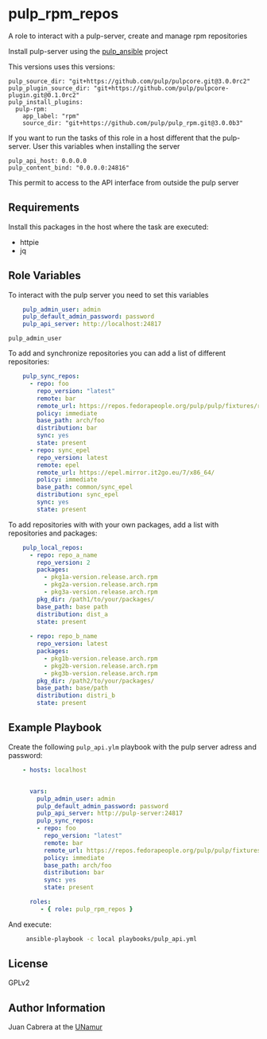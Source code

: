 pulp_rpm_repos
==============

A role to interact with a pulp-server, create and manage rpm repositories

Install pulp-server using the
[pulp_ansible](https://github.com/pulp/pulp_ansible) project

This versions uses this versions:

    pulp_source_dir: "git+https://github.com/pulp/pulpcore.git@3.0.0rc2"
    pulp_plugin_source_dir: "git+https://github.com/pulp/pulpcore-plugin.git@0.1.0rc2"
    pulp_install_plugins:
      pulp-rpm:
        app_label: "rpm"
        source_dir: "git+https://github.com/pulp/pulp_rpm.git@3.0.0b3"

If you want to run the tasks of this role in a host different that the
pulp-server. User this variables when installing the server

    pulp_api_host: 0.0.0.0
    pulp_content_bind: "0.0.0.0:24816"

This permit to access to the API interface from outside the pulp server

Requirements
------------

Install this packages in the host where the task are executed:

  - httpie
  - jq


Role Variables
--------------

To interact with the pulp server you need to set this variables

```yaml
    pulp_admin_user: admin
    pulp_default_admin_password: password
    pulp_api_server: http://localhost:24817
```

`pulp_admin_user`

To add and synchronize repositories you can add a list of different
repositories:

```yaml
    pulp_sync_repos:
      - repo: foo
        repo_version: "latest"
        remote: bar
        remote_url: https://repos.fedorapeople.org/pulp/pulp/fixtures/rpm-unsigned/
        policy: immediate
        base_path: arch/foo
        distribution: bar
        sync: yes
        state: present
      - repo: sync_epel
        repo_version: latest
        remote: epel
        remote_url: https://epel.mirror.it2go.eu/7/x86_64/
        policy: immediate
        base_path: common/sync_epel
        distribution: sync_epel
        sync: yes
        state: present
```

To add repositories with with your own packages, add a list with repositories
and packages:

```yaml
    pulp_local_repos:
      - repo: repo_a_name
        repo_version: 2
        packages:
          - pkg1a-version.release.arch.rpm
          - pkg2a-version.release.arch.rpm
          - pkg3a-version.release.arch.rpm
        pkg_dir: /path1/to/your/packages/
        base_path: base path
        distribution: dist_a
        state: present
    
      - repo: repo_b_name
        repo_version: latest
        packages:
          - pkg1b-version.release.arch.rpm
          - pkg2b-version.release.arch.rpm
          - pkg3b-version.release.arch.rpm
        pkg_dir: /path2/to/your/packages/
        base_path: base/path
        distribution: distri_b
        state: present
```

Example Playbook
----------------

Create the following `pulp_api.ylm` playbook with the pulp server adress and password:

```yaml
    - hosts: localhost


      vars:
        pulp_admin_user: admin
        pulp_default_admin_password: password
        pulp_api_server: http://pulp-server:24817
        pulp_sync_repos:
        - repo: foo
          repo_version: "latest"
          remote: bar
          remote_url: https://repos.fedorapeople.org/pulp/pulp/fixtures/rpm-unsigned/
          policy: immediate
          base_path: arch/foo
          distribution: bar
          sync: yes
          state: present

      roles:
         - { role: pulp_rpm_repos }
```

And execute:

```bash
     ansible-playbook -c local playbooks/pulp_api.yml
```

License
-------

GPLv2

Author Information
------------------

Juan Cabrera at the [UNamur](https://www.unamur.be/)

